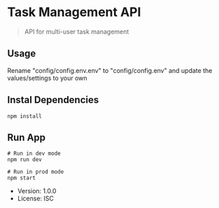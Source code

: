 # Task Management API

>API for multi-user task management 

## Usage

Rename "config/config.env.env" to "config/config.env" and update the values/settings to your own

## Instal Dependencies
```
npm install
```

## Run App
```
# Run in dev mode
npm run dev

# Run in prod mode
npm start
```

- Version: 1.0.0
- License: ISC